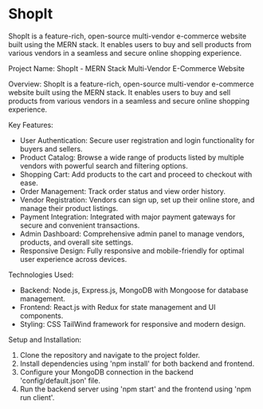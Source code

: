 # ShopIt
ShopIt is a feature-rich, open-source multi-vendor e-commerce website built using the MERN stack. It enables users to buy and sell products from various vendors in a seamless and secure online shopping experience.


Project Name: ShopIt - MERN Stack Multi-Vendor E-Commerce Website

Overview:
ShopIt is a feature-rich, open-source multi-vendor e-commerce website built using the MERN stack. It enables users to buy and sell products from various vendors in a seamless and secure online shopping experience.

Key Features:
- User Authentication: Secure user registration and login functionality for buyers and sellers.
- Product Catalog: Browse a wide range of products listed by multiple vendors with powerful search and filtering options.
- Shopping Cart: Add products to the cart and proceed to checkout with ease.
- Order Management: Track order status and view order history.
- Vendor Registration: Vendors can sign up, set up their online store, and manage their product listings.
- Payment Integration: Integrated with major payment gateways for secure and convenient transactions.
- Admin Dashboard: Comprehensive admin panel to manage vendors, products, and overall site settings.
- Responsive Design: Fully responsive and mobile-friendly for optimal user experience across devices.

Technologies Used:
- Backend: Node.js, Express.js, MongoDB with Mongoose for database management.
- Frontend: React.js with Redux for state management and UI components.
- Styling: CSS TailWind framework for responsive and modern design.

Setup and Installation:
1. Clone the repository and navigate to the project folder.
2. Install dependencies using 'npm install' for both backend and frontend.
3. Configure your MongoDB connection in the backend 'config/default.json' file.
4. Run the backend server using 'npm start' and the frontend using 'npm run client'.

